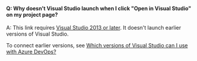 #### Q: Why doesn't Visual Studio launch when I click "Open in Visual Studio" on my project page?

A: This link requires [Visual Studio 2013 or later](https://visualstudio.microsoft.com/). 
It doesn't launch earlier versions of Visual Studio. 

To connect earlier versions, see 
[Which versions of Visual Studio can I use with Azure DevOps?](/azure/devops/organizations/projects/connect-to-projects)
